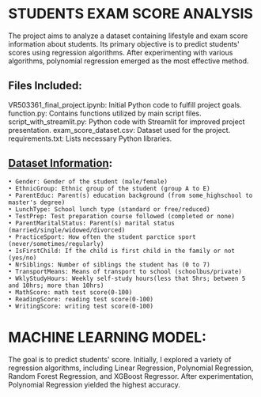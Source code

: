 # STUDENTS EXAM SCORE ANALYSIS
The project aims to analyze a dataset containing lifestyle and exam score information about students. Its primary objective is to predict students' scores using regression algorithms. After experimenting with various algorithms, polynomial regression emerged as the most effective method.

## Files Included:
VR503361_final_project.ipynb: Initial Python code to fulfill project goals.
function.py: Contains functions utilized by main script files.
script_with_streamlit.py: Python code with Streamlit for improved project presentation.
exam_score_dataset.csv: Dataset used for the project.
requirements.txt: Lists necessary Python libraries.

## [Dataset Information](https://www.kaggle.com/datasets/desalegngeb/students-exam-scores?select=Expanded_data_with_more_features.csv):
    • Gender: Gender of the student (male/female)
    • EthnicGroup: Ethnic group of the student (group A to E)
    • ParentEduc: Parent(s) education background (from some_highschool to master's degree)
    • LunchType: School lunch type (standard or free/reduced)
    • TestPrep: Test preparation course followed (completed or none)
    • ParentMaritalStatus: Parent(s) marital status (married/single/widowed/divorced)
    • PracticeSport: How often the student parctice sport (never/sometimes/regularly)
    • IsFirstChild: If the child is first child in the family or not (yes/no)
    • NrSiblings: Number of siblings the student has (0 to 7)
    • TransportMeans: Means of transport to school (schoolbus/private)
    • WklyStudyHours: Weekly self-study hours(less that 5hrs; between 5 and 10hrs; more than 10hrs)
    • MathScore: math test score(0-100)
    • ReadingScore: reading test score(0-100)
    • WritingScore: writing test score(0-100)

# MACHINE LEARNING MODEL:
The goal is to predict students' score. Initially, I explored a variety of regression algorithms, including Linear Regression, Polynomial Regression, Random Forest Regression, and XGBoost Regressor. After experimentation, Polynomial Regression yielded the highest accuracy.
